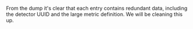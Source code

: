 From the dump it's clear that each entry contains redundant data,
including the detector UUID and the large metric definition. We will
be cleaning this up.
